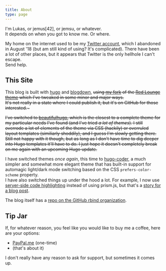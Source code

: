 ```yaml
---
title: About
type: page
---
```


I'm Lukas, or jemus[42], or jemsu, or whatever.  
It depends on when you got to know me. Or where.  

My home on the internet used to be my [Twitter account](https://twitter.com/jemus42), which I abandoned in August '18 (but am still kind of using? It's complicated). There have been a lot of other places, but it appears that Twitter is the only hellhole I can't escape.  
Send help.

## This Site

This blog is built with [hugo](https://gohugo.io) and [blogdown](https://github.com/rstudio/blogdown), ~~using [my fork](https://github.com/jemus42/hugo-redlounge-jemsu) of the [Red Lounge theme](https://themes.gohugo.io/redlounge/) which I've tweaked in some minor and major ways.  
It's not really in a state where I could publish it, but it's on GitHub for those interested.~~~

~~I've switched to [beautifulhugo](https://github.com/halogenica/beautifulhugo), which is the closest to a complete theme for my particular needs I've found (and I've tried *a lot of themes*). I still overrode a lot of elements of the theme via CSS (hackily) or overruled layout templates (similiarly shoddily), and I guess I'm slowly getting there. Still not happy with it though, but as long as I don't have time to dig deeper into Hugo templates it'll have to do. I just hope it doesn't completely break on me again with an upcoming Hugo update.~~

I have switched themes *once again*, this time to [hugo-coder](https://github.com/luizdepra/hugo-coder/), a much simpler and somewhat more elegant theme that has built-in support for automagic light/dark mode switching based on the CSS `prefers-color-scheme` property.  
I have also switched things up under the hood a lot. For example, I now use [server-side code highlighting](https://ropensci.org/technotes/2020/04/30/code-highlighting/) instead of using prism.js, but that's a [story for a blog post](/2020/05/migrating-themes-and-overhauling-the-rest).

The blog itself has a [repo on the GitHub rbind organization](https://github.com/rbind/blog.jemu.name).

<!---
## Other Places

* <i class='fa fa-tv'></i> [trakt.tv](https://trakt.tv/users/jemus42)
* <i class='fa fa-university'></i> [ResearchGate](https://www.researchgate.net/profile/Lukas_Burk)

-->

## Tip Jar

If, for whatever reason, you feel like you would like to buy me a coffee, here are your options:

- [PayPal.me](https://www.paypal.me/jemus42) (one-time)
- (that's about it)

I don't really have any reason to ask for support, but sometimes it comes up.
